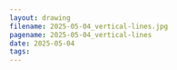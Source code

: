 ```yaml
---
layout: drawing
filename: 2025-05-04_vertical-lines.jpg
pagename: 2025-05-04_vertical-lines
date: 2025-05-04
tags:
---
```


